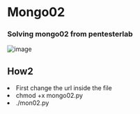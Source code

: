 <h1>Mongo02</h1>
<h3>Solving mongo02 from pentesterlab</h3>

![image]()

<H2>How2</H2>

<li>First change the url inside the file</li>
<li>chmod +x mongo02.py</li>
<li>./mon02.py</li>
